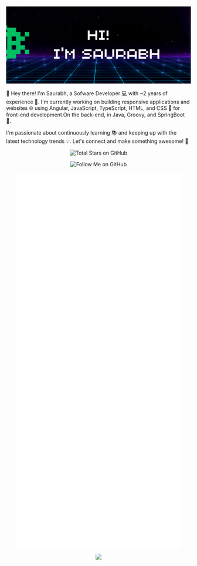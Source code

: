 ![Hi I'm Saurabh](srbhr.png)

👋 Hey there! I'm Saurabh, a Sofware Developer 💻 with ~2 years of experience 🚀. I'm currently working on building responsive applications and websites 🌐 using Angular, JavaScript, TypeScript, HTML, and CSS 🎨 for front-end development.On the back-end, in Java, Groovy, and SpringBoot 🌟.

I'm passionate about continuously learning 📚 and keeping up with the latest technology trends 💡. Let's connect and make something awesome! 🤝

<div align="center">

![Total Stars on GitHub](https://custom-icon-badges.demolab.com/github/stars/srbhr?affiliations=OWNER&style=social&logo=star&logoColor=black)

![Follow Me on GitHub](https://img.shields.io/github/followers/srbhr?style=social)

</div>

<div align="center">
<img align="center" src="/github-metrics.svg" alt="Metrics">
</div>

<p align="center">

<img src = "https://github-readme-stats.vercel.app/api?username=srbhr&show_icons=true&theme=vision-friendly-dark&hide_border=true"/>
 
</p>

  <!--
**srbhr/srbhr** is a ✨ _special_ ✨ repository because its `README.md` (this file) appears on your GitHub profile.

Here are some ideas to get you started:

- 🔭 I’m currently working on ...
- 🌱 I’m currently learning ...
- 👯 I’m looking to collaborate on ...
- 🤔 I’m looking for help with ...
- 💬 Ask me about ...
- 📫 How to reach me: ...
- 😄 Pronouns: ...
- ⚡ Fun fact: ...
-->
